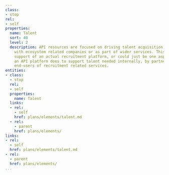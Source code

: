 ```yaml
---
class:
- stop
rel:
- self
properties:
  name: Talent
  sort: 40
  level: 2
  description: API resources are focused on driving talent acquisition, or even placement
    with ecosystem related companies or as part of wider services. This could be in
    support of an actual recruitment platform, or could just be one aspect of what
    an API platform does to support talent needed internally, by partners, or even
    end-users of recruitment related services.
entities:
- class:
  - stop
  rel:
  - self
  properties:
    name: Talent
  links:
  - rel:
    - self
    href: plans/elements/talent.md
  - rel:
    - parent
    href: plans/elements/
links:
- rel:
  - self
  href: plans/elements/talent.md
- rel:
  - parent
  href: plans/elements/
...
```

